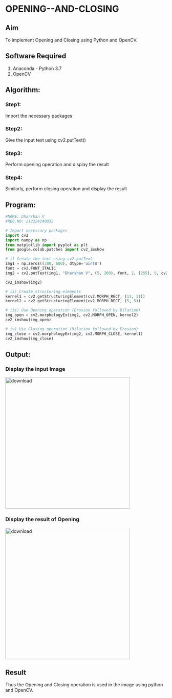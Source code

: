 # OPENING--AND-CLOSING
## Aim
To implement Opening and Closing using Python and OpenCV.

## Software Required
1. Anaconda - Python 3.7
2. OpenCV
## Algorithm:
### Step1:
Import the necessary packages

### Step2:
Give the input text using cv2.putText()

### Step3:
Perform opening operation and display the result

### Step4:
Similarly, perform closing operation and display the result

 
## Program:

``` Python
#NAME: Dharshan V
#REG.NO: 212224240035

# Import necessary packages
import cv2
import numpy as np
from matplotlib import pyplot as plt
from google.colab.patches import cv2_imshow

# i) Create the text using cv2.putText
img1 = np.zeros((300, 600), dtype='uint8')
font = cv2.FONT_ITALIC
img2 = cv2.putText(img1, "Dharshan V", (5, 200), font, 2, (255), 6, cv2.LINE_AA)

cv2_imshow(img2)

# ii) Create structuring elements
kernel1 = cv2.getStructuringElement(cv2.MORPH_RECT, (11, 11))
kernel2 = cv2.getStructuringElement(cv2.MORPH_RECT, (5, 5))

# iii) Use Opening operation (Erosion followed by Dilation)
img_open = cv2.morphologyEx(img2, cv2.MORPH_OPEN, kernel2)
cv2_imshow(img_open)

# iv) Use Closing operation (Dilation followed by Erosion)
img_close = cv2.morphologyEx(img2, cv2.MORPH_CLOSE, kernel1)
cv2_imshow(img_close)

```
## Output:

### Display the input Image
<img width="389" height="411" alt="download" src="https://github.com/user-attachments/assets/1bfccfc6-35d8-479b-90ef-32af3937f8cc" />

### Display the result of Opening
<img width="389" height="411" alt="download" src="https://github.com/user-attachments/assets/374d4577-6971-4ea0-8507-2b1f1a2459ab" />



## Result
Thus the Opening and Closing operation is used in the image using python and OpenCV.
